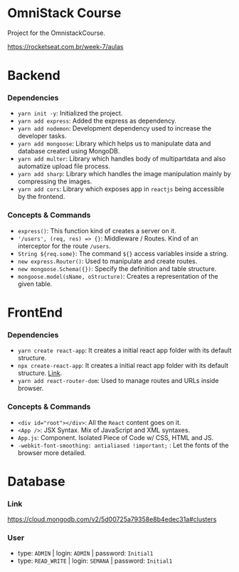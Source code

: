 # OmniStack Course
Project for the OmnistackCourse.

https://rocketseat.com.br/week-7/aulas

# Backend

### Dependencies
- `yarn init -y`: Initialized the project.
- `yarn add express`: Added the express as dependency.
- `yarn add nodemon`: Development dependency used to increase the developer tasks.
- `yarn add mongoose`: Library which helps us to manipulate data and database created using MongoDB.
- `yarn add multer`: Library which handles body of multipartdata and also automatize upload file process.
- `yarn add sharp`: Library which handles the image manipulation mainly by compressing the images.
- `yarn add cors`: Library which exposes app in `reactjs` being accessible by the frontend.

### Concepts & Commands
- `express()`: This function kind of creates a server on it.
- `'/users', (req, res) => {}`: Middleware / Routes. Kind of an interceptor for the route `/users`.
- `String ${req.some}`: The command `${}` access variables inside a string.
- `new express.Router()`: Used to manipulate and create routes.
- `new mongoose.Schema({})`: Specify the definition and table structure.
- `mongoose.model(sName, oStructure)`: Creates a representation of the given table.

# FrontEnd

### Dependencies
- `yarn create react-app`: It creates a initial react app folder with its default structure.
- `npx create-react-app`: It creates a initial react app folder with its default structure. [Link](https://github.com/facebook/create-react-app/issues/3614).
- `yarn add react-router-dom`: Used to manage routes and URLs inside browser.

### Concepts & Commands
- `<div id="root"></div>`: All the `React` content goes on it.
- `<App />`: JSX Syntax. Mix of JavaScript and XML syntaxes.
- `App.js`: Component. Isolated Piece of Code w/ CSS, HTML and JS.
- `-webkit-font-smoothing: antialiased !important;` : Let the fonts of the browser more detailed.

# Database

### Link
https://cloud.mongodb.com/v2/5d00725a79358e8b4edec31a#clusters

### User
- type: `ADMIN` | login: `ADMIN` | password: `Initial1`
- type: `READ_WRITE` | login: `SEMANA` | password: `Initial1`
